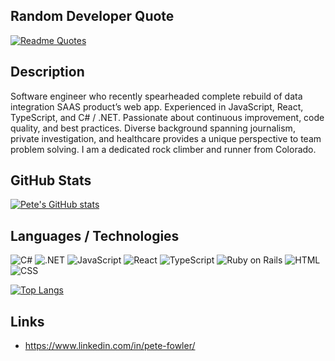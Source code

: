 ## Random Developer Quote
[![Readme Quotes](https://quotes-github-readme.vercel.app/api?type=horizontal&theme=dark)](https://github.com/piyushsuthar/github-readme-quotes)

## Description
Software engineer who recently spearheaded complete rebuild of data integration SAAS product’s web app. Experienced in JavaScript, React, TypeScript, and C# / .NET. Passionate about continuous improvement, code quality, and best practices. Diverse background spanning journalism, private investigation, and healthcare provides a unique perspective to team problem solving. I am a dedicated rock climber and runner from Colorado.

## GitHub Stats
[![Pete's GitHub stats](https://github-readme-stats.vercel.app/api?username=pete-fowler&hide=stars,prs&show_icons=true&theme=radical)](https://github.com/pete-fowler/github-readme-stats)

## Languages / Technologies
![C#](https://img.shields.io/badge/C%23-239120?style=for-the-badge&logo=c-sharp&logoColor=white) ![.NET](https://img.shields.io/badge/.NET-512BD4?style=for-the-badge&logo=dotnet&logoColor=white) ![JavaScript](https://img.shields.io/badge/JavaScript-323330?style=for-the-badge&logo=javascript&logoColor=F7DF1E) ![React](https://img.shields.io/badge/React-20232A?style=for-the-badge&logo=react&logoColor=61DAFB) ![TypeScript](https://img.shields.io/badge/TypeScript-007ACC?style=for-the-badge&logo=typescript&logoColor=white) ![Ruby on Rails](https://img.shields.io/badge/Ruby_on_Rails-CC0000?style=for-the-badge&logo=ruby-on-rails&logoColor=white) ![HTML](https://img.shields.io/badge/HTML5-E34F26?style=for-the-badge&logo=html5&logoColor=white) ![CSS](https://img.shields.io/badge/CSS3-1572B6?style=for-the-badge&logo=css3&logoColor=white)

[![Top Langs](https://github-readme-stats.vercel.app/api/top-langs/?username=pete-fowler&layout=compact)](https://github.com/pete-fowler/github-readme-stats)

## Links
- https://www.linkedin.com/in/pete-fowler/
